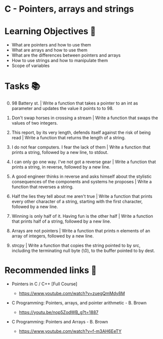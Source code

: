 # C - Pointers, arrays and strings

# Learning Objectives 🎯

- What are pointers and how to use them
- What are arrays and how to use them
- What are the differences between pointers and arrays
- How to use strings and how to manipulate them
- Scope of variables

# Tasks 📚

0. 98 Battery st. | Write a function that takes a pointer to an int as parameter and updates the value it points to to 98.

1. Don't swap horses in crossing a stream | Write a function that swaps the values of two integers.

2. This report, by its very length, defends itself against the risk of being read | Write a function that returns the length of a string.

3. I do not fear computers. I fear the lack of them | Write a function that prints a string, followed by a new line, to stdout.

4. I can only go one way. I've not got a reverse gear | Write a function that prints a string, in reverse, followed by a new line.

5. A good engineer thinks in reverse and asks himself about the stylistic consequences of the components and systems he proposes | Write a function that reverses a string.

6. Half the lies they tell about me aren't true | Write a function that prints every other character of a string, starting with the first character, followed by a new line.

7. Winning is only half of it. Having fun is the other half | Write a function that prints half of a string, followed by a new line.

8. Arrays are not pointers | Write a function that prints n elements of an array of integers, followed by a new line.

9. strcpy | Write a function that copies the string pointed to by src, including the terminating null byte (\0), to the buffer pointed to by dest.

# Recommended links 🔗

- Pointers in C / C++ [Full Course] 
	- https://www.youtube.com/watch?v=zuegQmMdy8M

- C Programming: Pointers, arrays, and pointer arithmetic - B. Brown
	
	- https://youtu.be/nop5ZodWB_g?t=1887

- C Programming: Pointers and Arrays - B. Brown 

	-  https://www.youtube.com/watch?v=f-m3AH6EeTY
